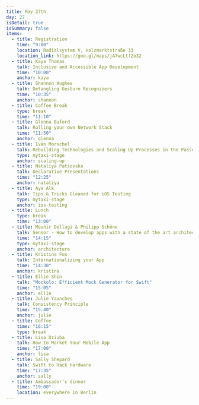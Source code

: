 ```yaml
---
title: May 27th
day: 27
isDetail: true
isSummary: false
items:
  - title: Registration
    time: "9:00"
    location: Radialsystem V, Holzmarktstraße 33
    location_link: https://goo.gl/maps/jA7wcLtfZo32
  - title: Kaya Thomas
    talk: Inclusive and Accessible App Development
    time: "10:00"
    anchor: kaya
  - title: Shannon Hughes
    talk: Detangling Gesture Recognizers
    time: "10:35"
    anchor: shannon
  - title: Coffee Break
    type: break 
    time: "11:10"
  - title: Glenna Buford
    talk: Rolling your own Network Stack
    time: "11:50"
    anchor: glenna
  - title: Ivan Morschel
    talk: Rebuilding Technologies and Scaling Up Processes in the Passenger Tribe at mytaxi
    type: mytaxi-stage
    anchor: scaling-up
  - title: Nataliya Patsovska
    talk: Declarative Presentations
    time: "12:25"
    anchor: nataliya
  - title: Aya Alk
    talk: Tips & Tricks Gleaned for iOS Testing
    type: mytaxi-stage
    anchor: ios-testing
  - title: Lunch
    type: break 
    time: "13:00"
  - title: Mounir Dellagi & Philipp Schöne
    talk: Sensor - How to develop apps with a state of the art architecture (2h workshop)
    time: "14:15"
    type: mytaxi-stage
    anchor: architecture
  - title: Kristina Fox
    talk: Internationalizing your App
    time: "14:30"
    anchor: kristina
  - title: Ellie Shin
    talk: "Mockolo: Efficient Mock Generator for Swift"
    time: "15:05"
    anchor: ellie
  - title: Julie Yaunches
    talk: Consistency Principle
    time: "15:40"
    anchor: julie
  - title: Coffee
    time: "16:15"
    type: break
  - title: Lisa Dziuba
    talk: How to Market Your Mobile App
    time: "17:00"
    anchor: lisa
  - title: Sally Shepard
    talk: Swift to Hack Hardware
    time: "17:35"
    anchor: sally
  - title: Ambassador's dinner
    time: "19:00"
    location: everywhere in Berlin
---
```


